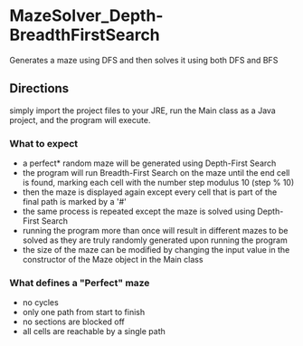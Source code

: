 # MazeSolver_Depth-BreadthFirstSearch
Generates a maze using DFS and then solves it using both DFS and BFS

## Directions
simply import the project files to your JRE, run the Main class as a Java project, and the program will execute.

### What to expect
- a perfect* random maze will be generated using Depth-First Search
- the program will run Breadth-First Search on the maze until the end cell is found, marking each cell with the number step modulus 10 (step % 10)
- then the maze is displayed again except every cell that is part of the final path is marked by a '#'
- the same process is repeated except the maze is solved using Depth-First Search
- running the program more than once will result in different mazes to be solved as they are truly randomly generated upon running the program
- the size of the maze can be modified by changing the input value in the constructor of the Maze object in the Main class

### What defines a "Perfect" maze
- no cycles
- only one path from start to finish
- no sections are blocked off
- all cells are reachable by a single path
